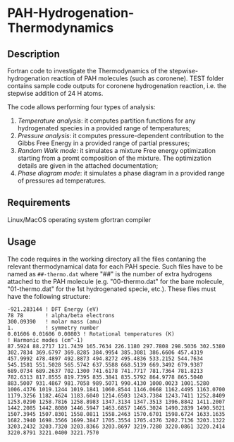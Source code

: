 # PAH-Hydrogenation-Thermodynamics

## Description
Fortran code to investigate the Thermodynamics of the stepwise-hydrogenation reaction of PAH molecules (such as coronene). TEST folder contains sample code outputs for coronene hydrogenation reaction, i.e. the stepwise addition of 24 H atoms. 

The code allows performing four types of analysis:
1. *Temperature analysis*: it computes partition functions for any hydrogenated species in a provided range of temperatures;
2. *Pressure analysis*: it computes pressure-dependent contribution to the Gibbs Free Energy in a provided range of partial pressures;
3. *Random Walk mode*: it simulates a mixture Free energy optimization starting from a promt composition of the mixture. The optimization details are given in the attached documentation;
4. *Phase diagram mode*: it simulates a phase diagram in a provided range of pressures ad temperatures.

## Requirements
Linux/MacOS operating system
gfortran compiler

## Usage
The code requires in the working directory all the files contaning the relevant thermodynamical data for each PAH specie. Such files have to be named as ```##-thermo.dat``` where "##" is the number of extra hydrogens attached to the PAH molecule (e.g. "00-thermo.dat" for the bare molecule, "01-thermo.dat" for the 1st hydrogenated specie, etc.). These files must have the following structure:

```
-921.283144 ! DFT Energy (eV)
78 78       ! alpha/beta electrons
300.09390   ! molar mass (amu)
1.          ! symmetry number
0.01606 0.01606 0.00803 ! Rotational temperatures (K)
! Harmonic modes (cm^-1)
87.5924 88.2717 121.7439 165.7634 226.1180 297.7808 298.5036 302.5380 302.7834 369.6797 369.8285 384.9954 385.3081 386.6606 457.4319 457.9992 478.4897 492.8873 494.8272 495.4836 533.2152 544.7634 545.1581 551.5028 565.5742 637.5588 668.5139 669.3492 679.9387 689.0734 689.2637 702.1300 741.6178 741.7717 781.7364 781.8213 782.6313 817.8555 819.7395 835.3841 835.5792 864.9778 865.5040 883.5007 931.4867 981.7058 989.5071 990.4130 1000.0023 1001.5280 1006.4376 1019.1244 1019.1841 1060.8544 1146.0668 1162.4495 1163.0700 1179.3256 1182.4624 1183.6040 1214.6503 1243.7384 1243.7411 1252.8409 1253.0290 1258.7816 1258.8983 1347.3134 1347.3513 1396.8842 1411.2007 1442.2085 1442.8080 1446.5947 1463.6857 1465.3024 1490.2839 1490.5021 1507.3945 1507.8301 1558.0811 1558.2463 1570.6701 1598.6724 1633.1635 1682.3940 1698.3566 1699.3847 1705.3554 1705.4376 3202.7136 3203.1322 3203.2432 3203.7320 3203.8366 3203.8697 3219.7280 3220.0861 3220.2414 3220.8791 3221.0400 3221.7570
```

